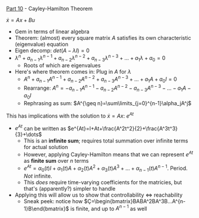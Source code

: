 [Part
10](https://www.youtube.com/watch?v=PrfxmkBsYKE&list=PLMrJAkhIeNNR20Mz-VpzgfQs5zrYi085m&index=10) -
Cayley-Hamilton Theorem

$\dot{x}=Ax+Bu$

- Gem in terms of linear algebra
- Theorem: (almost) every square matrix $A$ satisfies its own characteristic (eigenvalue) equation
- Eigen decomp: $det(A-\lambda I)=0$
- $\lambda^n+a_{n-1}\lambda^{n-1}+a_{n-2}\lambda^{n-2}+a_{n-3}\lambda^{n-3}+\dots+a_1\lambda + a_0=0$
  - Roots of which are eigenvalues
- Here's where theorem comes in: Plug in $A$ for $\lambda$
  - $A^n+a_{n-1}A^{n-1}+a_{n-2}A^{n-2}+a_{n-3}A^{n-3}+\dots+a_1A + a_0I=0$
  - Rearrange: $A^n=-a_{n-1}A^{n-1}-a_{n-2}A^{n-2}-a_{n-3}A^{n-3}-\dots-a_1A - a_0I$
  - Rephrasing as sum: $A^{\geq n}=\sum\limits_{j=0}^{n-1}\alpha_jA^j$

This has implications with the solution to $\dot{x}=Ax$: $e^{At}$

- $e^{At}$ can be written as $e^{At}=I+At+\frac{A^2t^2}{2}+\frac{A^3t^3}{3}+\dots$
  - This is an **infinite sum**; requires total summation over infinite terms for actual solution
  - However, applying Cayley-Hamilton means that we can represent $e^{At}$ as **finite sum** over $n$ terms
  - $e^{At}=\alpha_0(t)I + \alpha_1(t)A + \alpha_2(t)A^2 + \alpha_3(t)A^3+...+ \alpha_{n-1}(t)A^{n-1}$. Period. _Not_ infinite.
  - This _does_ require time-varying coefficients for the matricies, but that's (apparently?) simpler to handle
- Applying this will allow us to show that controllability $\iff$ reachability
  - Sneak peek: notice how $Ç=\begin{bmatrix}BABA^2BA^3B...A^{n-1}B\end{bmatrix}$ is finite, and up to $A^{n-1}$ as well
